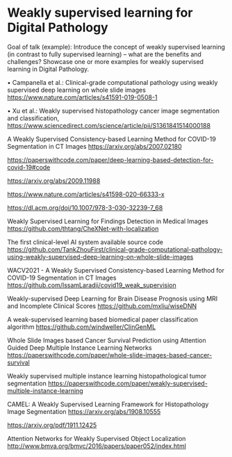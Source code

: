 # Weakly supervised learning for Digital Pathology 


Goal of talk (example): Introduce the concept of weakly supervised learning (in contrast to fully supervised learning) – what are the benefits and challenges? Showcase one or more examples for weakly supervised learning in Digital Pathology. 

• Campanella et al.: Clinical-grade computational pathology using weakly supervised deep learning on whole slide images
https://www.nature.com/articles/s41591-019-0508-1

• Xu et al.: Weakly supervised histopathology cancer image segmentation and classification, https://www.sciencedirect.com/science/article/pii/S1361841514000188 

A Weakly Supervised Consistency-based Learning Method for COVID-19 Segmentation in CT Images
https://arxiv.org/abs/2007.02180



https://paperswithcode.com/paper/deep-learning-based-detection-for-covid-19#code

https://arxiv.org/abs/2009.11988

https://www.nature.com/articles/s41598-020-66333-x

https://dl.acm.org/doi/10.1007/978-3-030-32239-7_68

Weakly Supervised Learning for Findings Detection in Medical Images
https://github.com/thtang/CheXNet-with-localization

The first clinical-level AI system available source code
https://github.com/TankZhouFirst/clinical-grade-computational-pathology-using-weakly-supervised-deep-learning-on-whole-slide-images

WACV2021 - A Weakly Supervised Consistency-based Learning Method for COVID-19 Segmentation in CT Images
https://github.com/IssamLaradji/covid19_weak_supervision

Weakly-supervised Deep Learning for Brain Disease Prognosis using MRI and Incomplete Clinical Scores
https://github.com/mxliu/wiseDNN

A weak-supervised learning based biomedical paper classification algorithm
https://github.com/windweller/ClinGenML

Whole Slide Images based Cancer Survival Prediction using Attention Guided Deep Multiple Instance Learning Networks 
https://paperswithcode.com/paper/whole-slide-images-based-cancer-survival

Weakly supervised multiple instance learning histopathological tumor segmentation
https://paperswithcode.com/paper/weakly-supervised-multiple-instance-learning

CAMEL: A Weakly Supervised Learning Framework for Histopathology Image Segmentation
https://arxiv.org/abs/1908.10555


https://arxiv.org/pdf/1911.12425


Attention Networks for Weakly Supervised Object Localization
http://www.bmva.org/bmvc/2016/papers/paper052/index.html
